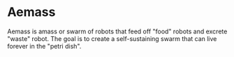 Aemass
======

Aemass is amass or swarm of robots that feed off "food" robots and  excrete "waste" robot. The goal is to create a self-sustaining swarm that can live forever in the "petri dish".